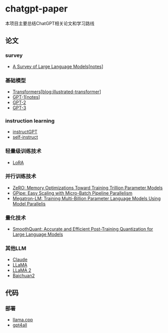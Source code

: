 # chatgpt-paper
本项目主要总结ChatGPT相关论文和学习路线
## 论文
### survey
* [A Survey of Large Language Models](https://arxiv.org/pdf/2303.18223.pdf)[[notes](notes/A_Survey_of_Large_Language_Models.md)]

### 基础模型
* [Transformers](https://arxiv.org/pdf/1706.03762.pdf)[[blog:illustrated-transformer](https://jalammar.github.io/illustrated-transformer/)]
* [GPT-1](https://s3-us-west-2.amazonaws.com/openai-assets/research-covers/language-unsupervised/language_understanding_paper.pdf)[[notes](notes/GPT-1.md)]
* [GPT-2](https://d4mucfpksywv.cloudfront.net/better-language-models/language_models_are_unsupervised_multitask_learners.pdf)
* [GPT-3](https://arxiv.org/pdf/2005.14165.pdf)

### instruction learning
* [instructGPT](https://arxiv.org/pdf/2203.02155.pdf)
* [self-instruct](https://arxiv.org/pdf/2212.10560.pdf)

### 轻量级训练技术
* [LoRA](https://arxiv.org/abs/2106.09685)

### 并行训练技术
* [ZeRO: Memory Optimizations Toward Training Trillion Parameter Models](https://arxiv.org/pdf/1910.02054.pdf)
* [GPipe: Easy Scaling with Micro-Batch Pipeline Parallelism](https://arxiv.org/pdf/1811.06965.pdf)
* [Megatron-LM: Training Multi-Billion Parameter Language Models Using Model Parallelis](https://arxiv.org/pdf/1909.08053.pdf)

### 量化技术
* [SmoothQuant: Accurate and Efficient Post-Training Quantization for Large Language Models](https://arxiv.org/pdf/2211.10438.pdf)

### 其他LLM
* [Claude](https://arxiv.org/pdf/2212.08073.pdf)
* [LLaMA](https://arxiv.org/pdf/2302.13971.pdf)
* [LLaMA 2](https://arxiv.org/pdf/2307.09288.pdf)
* [Baichuan2](https://arxiv.org/pdf/2309.10305.pdf)

## 代码

### 部署
* [llama.cpp](https://github.com/ggerganov/llama.cpp)
* [gpt4all](https://github.com/nomic-ai/gpt4all)
